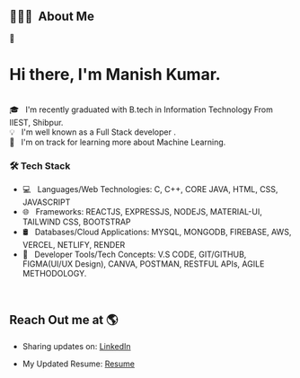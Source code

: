 


## 👨🏻‍💻 &nbsp;About Me


👨 &nbsp; <h1> Hi there, I'm Manish Kumar.</h1>  
🎓 &nbsp; I'm recently graduated with B.tech in Information Technology From IIEST, Shibpur.\
💡 &nbsp; I'm well known as a Full Stack developer .<br>
🌱 &nbsp; I'm on track for learning more about Machine Learning.

<h3>🛠 Tech Stack</h3>

- 💻 &nbsp; Languages/Web Technologies: C, C++, CORE JAVA, HTML, CSS, JAVASCRIPT
- 🌐 &nbsp; Frameworks: REACTJS, EXPRESSJS, NODEJS, MATERIAL-UI, TAILWIND CSS, BOOTSTRAP
- 🛢 &nbsp; Databases/Cloud Applications: MYSQL, MONGODB, FIREBASE, AWS, VERCEL, NETLIFY, RENDER
- 🔧 &nbsp; Developer Tools/Tech Concepts: V.S CODE, GIT/GITHUB, FIGMA(UI/UX Design), CANVA, POSTMAN,
RESTFUL APIs, AGILE METHODOLOGY.

<br>

## Reach Out me at 🌎 <a href="https://www.linkedin.com/in/manish-kr-mandal/"></a>
- Sharing updates on: <a href="https://www.linkedin.com/in/manish-kr-mandal/">LinkedIn</a>

- My Updated Resume: <a href="https://drive.google.com/file/d/1YkD-LOE8xwg-DlYDuKk-rDB-V6d63_LH/view?usp=sharing">Resume</a>
</br>
</br>

<br>
